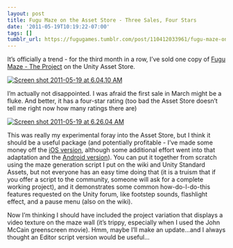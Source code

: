 ```yaml
---
layout: post
title: Fugu Maze on the Asset Store - Three Sales, Four Stars
date: '2011-05-19T10:19:22-07:00'
tags: []
tumblr_url: https://fugugames.tumblr.com/post/110412033961/fugu-maze-on-the-asset-store-three-sales-four
---
```

It’s officially a trend - for the third month in a row, I’ve sold one copy of [Fugu Maze - The Project](http://u3d.as/content/technicat-llc/fugu-maze/1AT) on the Unity Asset Store.

[![](http://itshardtofondlepenguins.com/wp-content/uploads/2011/05/Screen-shot-2011-05-19-at-6.04.10-AM.png "Screen shot 2011-05-19 at 6.04.10 AM")](http://itshardtofondlepenguins.com/wp-content/uploads/2011/05/Screen-shot-2011-05-19-at-6.04.10-AM.png)

I’m actually not disappointed. I was afraid the first sale in March might be a fluke. And better, it has a four-star rating (too bad the Asset Store doesn’t tell me right now how many ratings there are)

[![](http://itshardtofondlepenguins.com/wp-content/uploads/2011/05/Screen-shot-2011-05-19-at-6.26.04-AM.png "Screen shot 2011-05-19 at 6.26.04 AM")](http://itshardtofondlepenguins.com/wp-content/uploads/2011/05/Screen-shot-2011-05-19-at-6.26.04-AM.png)

This was really my experimental foray into the Asset Store, but I think it should be a useful package (and potentially profitable - I’ve made some money off the [iOS version](http://itunes.apple.com/app/fugu-maze/id295808255?mt=8), although some additional effort went into that adaptation and the [Android version](https://market.android.com/details?id=com.technicat.FuguMaze)). You can put it together from scratch using the maze generation script I put on the wiki and Unity Standard Assets, but not everyone has an easy time doing that (it is a truism that if you offer a script to the community, someone will ask for a complete working project), and it demonstrates some common how-do-I-do-this features requested on the Unity forum, like footstep sounds, flashlight effect, and a pause menu (also on the wiki).

Now I’m thinking I should have included the project variation that displays a video texture on the maze wall (it’s trippy, especially when I used the John McCain greenscreen movie). Hmm, maybe I’ll make an update…and I always thought an Editor script version would be useful…

